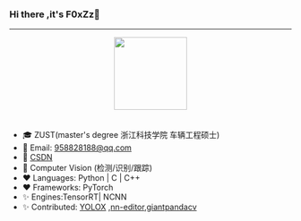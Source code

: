 ### Hi there ,it's F0xZz👋

<!--
**F0xZz/F0xZz** is a ✨ _special_ ✨ repository because its `README.md` (this file) appears on your GitHub profile.

Here are some ideas to get you started:

- 🔭 I’m currently working on ...
- 🌱 I’m currently learning ...
- 👯 I’m looking to collaborate on ...
- 🤔 I’m looking for help with ...
- 💬 Ask me about ...
- 📫 How to reach me: ...
- 😄 Pronouns: ...
- ⚡ Fun fact: ...
-->

---

<div align='center'>
   <img src="https://github-profile-trophy.vercel.app/?username=F0xZz&theme=onedark&row=1&column=7" height="130" align="center" style="margin: auto; margin-bottom: 20px;" /> 
</div>    

- 🎓 ZUST(master's degree 浙江科技学院 车辆工程硕士)
- 📖 Email: 958828188@qq.com
- 📖 [CSDN](https://blog.csdn.net/weixin_43936828?spm=1010.2135.3001.5421)
- 🔭 Computer Vision (检测/识别/跟踪)
- ❤  Languages: Python | C | C++ 
- ❤  Frameworks: PyTorch 
- ✨ Engines:TensorRT| NCNN 
- ✨ Contributed: [YOLOX](https://github.com/Megvii-BaseDetection/YOLOX) ,[nn-editor](https://github.com/scarsty/nn-editor),[giantpandacv](https://github.com/BBuf/giantpandacv.com)

 


